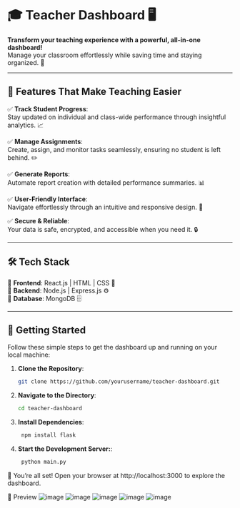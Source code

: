# 🎓 **Teacher Dashboard** 🖥️  

**Transform your teaching experience with a powerful, all-in-one dashboard!**  
Manage your classroom effortlessly while saving time and staying organized. 🚀  

---

## 🌟 **Features That Make Teaching Easier**  

✅ **Track Student Progress**:  
Stay updated on individual and class-wide performance through insightful analytics. 📈  

✅ **Manage Assignments**:  
Create, assign, and monitor tasks seamlessly, ensuring no student is left behind. ✏️  

✅ **Generate Reports**:  
Automate report creation with detailed performance summaries. 📊  

✅ **User-Friendly Interface**:  
Navigate effortlessly through an intuitive and responsive design. 🧭  

✅ **Secure & Reliable**:  
Your data is safe, encrypted, and accessible when you need it. 🔒  

---

## 🛠️ **Tech Stack**  

🔹 **Frontend**: React.js | HTML | CSS 🎨  
🔹 **Backend**: Node.js | Express.js ⚙️  
🔹 **Database**: MongoDB 🗄️  

---

## 🚀 **Getting Started**  

Follow these simple steps to get the dashboard up and running on your local machine:  

1. **Clone the Repository**:  
   ```bash  
   git clone https://github.com/yourusername/teacher-dashboard.git  
2. **Navigate to the Directory**:
   ```bash
   cd teacher-dashboard  
3. **Install Dependencies**:
   ```bash
    npm install flask
4. **Start the Development Server:**:
   ```bash
    python main.py

🎉 You’re all set! Open your browser at http://localhost:3000 to explore the dashboard.


📸 Preview
![image](https://github.com/user-attachments/assets/145f85f1-19f5-40d3-a628-bf758eb30439)
![image](https://github.com/user-attachments/assets/35ff3820-dae6-4e2f-bfa4-aa25fe79a70e)
![image](https://github.com/user-attachments/assets/251f8c85-9afb-4fe6-9de9-8383dce817d7)
![image](https://github.com/user-attachments/assets/43e8d89d-a731-460a-9b32-680a41955d77)
![image](https://github.com/user-attachments/assets/cf98dcfd-f37f-4a1e-8519-5632a3f6140e)











